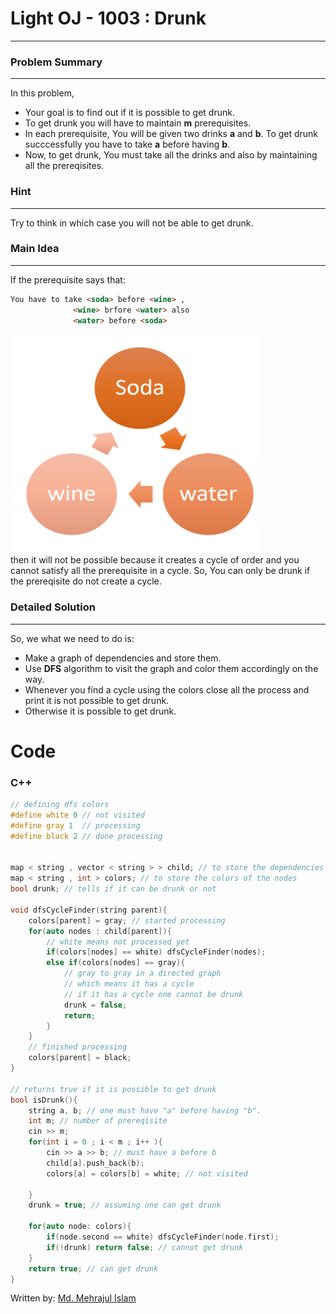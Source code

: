 # Light OJ - 1003 : Drunk
---

### Problem Summary 
---
In this problem,
- Your goal is to find out if it is possible to get drunk.
- To get drunk you will have to maintain **m** prerequisites.
- In each prerequisite, You will be given two drinks **a** and **b**. To get drunk succcessfully you have to take **a** before having **b**.
- Now, to get drunk, You must take all the drinks and also by maintaining all the prereqisites.

### Hint
---
Try to think in which case you will not be able to get drunk.

### Main Idea
---
If the prerequisite says that:
```html
You have to take <soda> before <wine> ,
              <wine> brfore <water> also
              <water> before <soda>
```
<img src="https://github.com/codermehraj/problem-tutorials/blob/main/1003/relation.png?raw=true" width="400" height="350"> <br>
then it will not be possible because it creates a cycle of order and you cannot satisfy all the prerequisite in a cycle. So, You can only be drunk if the prereqisite do not create a cycle.

### Detailed Solution
---
So, we what we need to do is:
- Make a graph of dependencies and store them.
- Use **DFS** algorithm to visit the graph and color them accordingly on the way.
- Whenever you find a cycle using the colors close all the process and print it is not possible to get drunk.
- Otherwise it is possible to get drunk.

# Code

### C++
```cpp
// defining dfs colors
#define white 0 // not visited
#define gray 1  // processing 
#define black 2 // done processing


map < string , vector < string > > child; // to store the dependencies
map < string , int > colors; // to store the colors of the nodes
bool drunk; // tells if it can be drunk or not

void dfsCycleFinder(string parent){
	colors[parent] = gray; // started processing
	for(auto nodes : child[parent]){
		// white means not processed yet
		if(colors[nodes] == white) dfsCycleFinder(nodes);
		else if(colors[nodes] == gray){
			// gray to gray in a directed graph
			// which means it has a cycle
			// if it has a cycle one cannot be drunk
			drunk = false;
			return;
		}
	}
	// finished processing
	colors[parent] = black;
}

// returns true if it is possible to get drunk
bool isDrunk(){
	string a, b; // one must have "a" before having "b".
	int m; // number of prereqisite
	cin >> m;
	for(int i = 0 ; i < m ; i++ ){
		cin >> a >> b; // must have a before b
		child[a].push_back(b);
		colors[a] = colors[b] = white; // not visited

	}
	drunk = true; // assuming one can get drunk

	for(auto node: colors){
		if(node.second == white) dfsCycleFinder(node.first);
		if(!drunk) return false; // cannot get drunk
	}
	return true; // can get drunk
}
```

Written by:
[Md. Mehrajul Islam](https://lightoj.com/user/codermehraj)
